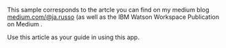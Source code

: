 This sample corresponds to the artcle you can find on my medium blog [medium.com/@ja.russo](medium.com/@ja.russo) (as well as the IBM Watson Workspace Publication on Medium []().

Use this article as your guide in using this app.
